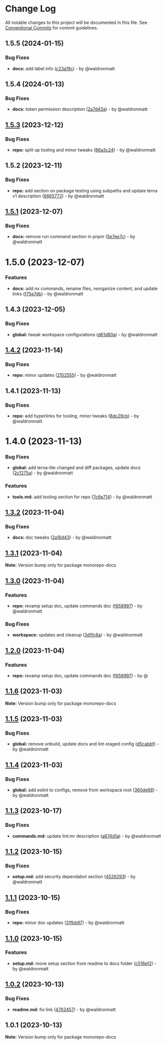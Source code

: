 # Change Log

All notable changes to this project will be documented in this file.
See [Conventional Commits](https://conventionalcommits.org) for commit guidelines.

## 1.5.5 (2024-01-15)

### Bug Fixes

* **docs:** add label info ([c23a19c](https://github.com/waldronmatt/pnpm-nx-lerna-lite-boilerplate/commit/c23a19c524cfbeec83f9de0eb05246c710f8f0b4)) - by @waldronmatt

## 1.5.4 (2024-01-13)

### Bug Fixes

* **docs:** token permission description ([2a7d43a](https://github.com/waldronmatt/pnpm-nx-lerna-lite-boilerplate/commit/2a7d43a1a4f4b3d00a95554ac3965b4e0b26e4ff)) - by @waldronmatt

## [1.5.3](https://github.com/waldronmatt/pnpm-nx-lerna-lite-boilerplate/compare/monorepo-docs@1.5.2...monorepo-docs@1.5.3) (2023-12-12)

### Bug Fixes

* **repo:** split up tooling and minor tweaks ([86a3c24](https://github.com/waldronmatt/pnpm-nx-lerna-lite-boilerplate/commit/86a3c242cb9610cb893017dcb9f304f61d73a65e)) - by @waldronmatt

## 1.5.2 (2023-12-11)

### Bug Fixes

* **repo:** add section on package testing using subpaths and update lerna v1 description ([6665772](https://github.com/waldronmatt/pnpm-nx-lerna-lite-boilerplate/commit/66657724fe58c81c894b43de98b444656d46e8f5)) - by @waldronmatt

## [1.5.1](https://github.com/waldronmatt/pnpm-nx-lerna-lite-boilerplate/compare/monorepo-docs@1.5.0...monorepo-docs@1.5.1) (2023-12-07)

### Bug Fixes

* **docs:** remove run command section in pnpm ([5e7ee7c](https://github.com/waldronmatt/pnpm-nx-lerna-lite-boilerplate/commit/5e7ee7c2363ed86e9a0b9ab20df8f17b15771bb1)) - by @waldronmatt

# 1.5.0 (2023-12-07)

### Features

* **docs:** add nx commands, rename files, reorganize content, and update links ([f75e7db](https://github.com/waldronmatt/pnpm-nx-lerna-lite-boilerplate/commit/f75e7dbc710306f8c532eaab1f0a12c84abe3350)) - by @waldronmatt

## 1.4.3 (2023-12-05)

### Bug Fixes

* **global:** tweak workspace configurations ([d61d80a](https://github.com/waldronmatt/pnpm-nx-lerna-lite-boilerplate/commit/d61d80a54dca7786bc14352a972c43f3225a0705)) - by @waldronmatt

## [1.4.2](https://github.com/waldronmatt/pnpm-nx-lerna-lite-boilerplate/compare/monorepo-docs@1.4.1...monorepo-docs@1.4.2) (2023-11-14)

### Bug Fixes

* **repo:** minor updates ([2152555](https://github.com/waldronmatt/pnpm-nx-lerna-lite-boilerplate/commit/2152555beb0c82dfbcbf3c14e5347f16d7aa18d5)) - by @waldronmatt

## 1.4.1 (2023-11-13)

### Bug Fixes

* **repo:** add hyperlinks for tooling, minor tweaks ([8dc29cb](https://github.com/waldronmatt/pnpm-nx-lerna-lite-boilerplate/commit/8dc29cb3d4f4adc73be0251b520ff167f2099bfa)) - by @waldronmatt

# 1.4.0 (2023-11-13)

### Bug Fixes

* **global:** add lerna-lite changed and diff packages, update docs ([2c1275a](https://github.com/waldronmatt/pnpm-nx-lerna-lite-boilerplate/commit/2c1275aeb11c52bc5d342e1c7b8f2d51f1b5eb6c)) - by @waldronmatt

### Features

* **tools.md:** add tooling section for repo ([7c6e714](https://github.com/waldronmatt/pnpm-nx-lerna-lite-boilerplate/commit/7c6e71474add72a3f8766b7594996e6cce3983b3)) - by @waldronmatt

## [1.3.2](https://github.com/waldronmatt/pnpm-nx-lerna-lite-boilerplate/compare/monorepo-docs@1.3.1...monorepo-docs@1.3.2) (2023-11-04)

### Bug Fixes

* **docs:** doc tweaks ([2a16d43](https://github.com/waldronmatt/pnpm-nx-lerna-lite-boilerplate/commit/2a16d43d55cd0244978160052303415b92a2a52c)) - by @waldronmatt

## [1.3.1](https://github.com/waldronmatt/pnpm-nx-lerna-lite-boilerplate/compare/monorepo-docs@1.3.0...monorepo-docs@1.3.1) (2023-11-04)

**Note:** Version bump only for package monorepo-docs

## [1.3.0](https://github.com/waldronmatt/pnpm-nx-lerna-lite-boilerplate/compare/monorepo-docs@1.1.6...monorepo-docs@1.3.0) (2023-11-04)

### Features

* **repo:** revamp setup doc, update commands doc ([f658997](https://github.com/waldronmatt/pnpm-nx-lerna-lite-boilerplate/commit/f658997d02a8754ddd29bc7cc35b36652dffe303)) - by @waldronmatt

### Bug Fixes

* **workspace:** updates and cleanup ([3d1fc6a](https://github.com/waldronmatt/pnpm-nx-lerna-lite-boilerplate/commit/3d1fc6a850286a3e649476404859aac7e45c7df8)) - by @waldronmatt

## [1.2.0](https://github.com/waldronmatt/pnpm-nx-lerna-lite-boilerplate/compare/monorepo-docs@1.1.6...monorepo-docs@1.2.0) (2023-11-04)

### Features

* **repo:** revamp setup doc, update commands doc ([f658997](https://github.com/waldronmatt/pnpm-nx-lerna-lite-boilerplate/commit/f658997d02a8754ddd29bc7cc35b36652dffe303)) - by @

## [1.1.6](https://github.com/waldronmatt/pnpm-nx-lerna-lite-boilerplate/compare/monorepo-docs@1.1.5...monorepo-docs@1.1.6) (2023-11-03)

**Note:** Version bump only for package monorepo-docs

## [1.1.5](https://github.com/waldronmatt/pnpm-nx-lerna-lite-boilerplate/compare/monorepo-docs@1.1.4...monorepo-docs@1.1.5) (2023-11-03)

### Bug Fixes

* **global:** remove unbuild, update docs and lint-staged config ([d5cabbf](https://github.com/waldronmatt/pnpm-nx-lerna-lite-boilerplate/commit/d5cabbf86631bbc5f605df4410d4e697915c6306)) - by @waldronmatt

## [1.1.4](https://github.com/waldronmatt/pnpm-nx-lerna-lite-boilerplate/compare/monorepo-docs@1.1.3...monorepo-docs@1.1.4) (2023-11-03)

### Bug Fixes

* **global:** add eslint to configs, remove from workspace root ([360de68](https://github.com/waldronmatt/pnpm-nx-lerna-lite-boilerplate/commit/360de687d87b1de29147cd07e2d0783ef2d814a0)) - by @waldronmatt

## [1.1.3](https://github.com/waldronmatt/pnpm-nx-lerna-lite-boilerplate/compare/monorepo-docs@1.1.2...monorepo-docs@1.1.3) (2023-10-17)

### Bug Fixes

* **commands.md:** update lint:mr description ([a674d1a](https://github.com/waldronmatt/pnpm-nx-lerna-lite-boilerplate/commit/a674d1a9b977eeef385651035345b5c0d2653723)) - by @waldronmatt

## [1.1.2](https://github.com/waldronmatt/pnpm-nx-lerna-lite-boilerplate/compare/monorepo-docs@1.1.1...monorepo-docs@1.1.2) (2023-10-15)

### Bug Fixes

* **setup.md:** add security dependabot section ([4526293](https://github.com/waldronmatt/pnpm-nx-lerna-lite-boilerplate/commit/45262937e42536c419d71781dd583c02c0285868)) - by @waldronmatt

## [1.1.1](https://github.com/waldronmatt/pnpm-nx-lerna-lite-boilerplate/compare/monorepo-docs@1.1.0...monorepo-docs@1.1.1) (2023-10-15)

### Bug Fixes

* **repo:** minor doc updates ([31fbb97](https://github.com/waldronmatt/pnpm-nx-lerna-lite-boilerplate/commit/31fbb976dbc77828b9bc16b8bf042ac1e2473df8)) - by @waldronmatt

## [1.1.0](https://github.com/waldronmatt/pnpm-nx-lerna-lite-boilerplate/compare/monorepo-docs@1.0.2...monorepo-docs@1.1.0) (2023-10-15)

### Features

* **setup.md:** move setup section from readme to docs folder ([c516ef2](https://github.com/waldronmatt/pnpm-nx-lerna-lite-boilerplate/commit/c516ef246cb93232ebd88ddfee2f23e3e8ac6091)) - by @waldronmatt

## [1.0.2](https://github.com/waldronmatt/pnpm-nx-lerna-lite-boilerplate/compare/monorepo-docs@1.0.1...monorepo-docs@1.0.2) (2023-10-13)

### Bug Fixes

* **readme.md:** fix link ([4762457](https://github.com/waldronmatt/pnpm-nx-lerna-lite-boilerplate/commit/4762457be69b9d4f7eec312093e3b1ec59d6bcbd)) - by @waldronmatt

## 1.0.1 (2023-10-13)

**Note:** Version bump only for package monorepo-docs
